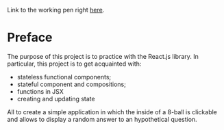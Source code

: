 Link to the working pen right [here](https://codepen.io/borntofrappe/full/pVmgqX/).

# Preface 

The purpose of this project is to practice with the React.js library. In particular, this project is to get acquainted with:
- stateless functional components;
- stateful component and compositions;
- functions in JSX
- creating and updating state

All to create a simple application in which the inside of a 8-ball is clickable and allows to display a random answer to an hypothetical question.
